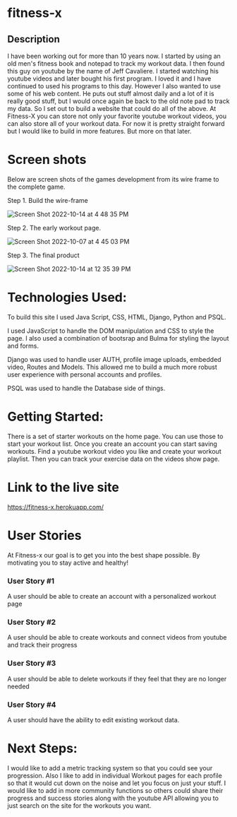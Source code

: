 # fitness-x


## Description

I have been working out for more than 10 years now. I started by using an old men's fitness book and notepad to track my workout data. I then found this guy on youtube by the name of Jeff Cavaliere.
I started watching his youtube videos and later bought his first program. I loved it and I have continued to used his programs to this day. However I also wanted to use some of his web content. He puts out stuff almost daily and a lot of it is really good stuff, but I would once again be back to the old note pad to track my data. So I set out to build a website that could do all of the above. 
At Fitness-X you can store not only your favorite youtube workout videos, you can also store all of your workout data. For now it is pretty straight forward but I would like to build in more features. But more on that later. 

# Screen shots

 Below are screen shots of the games development from its wire frame to the complete game.
 
 Step 1. Build the wire-frame

![Screen Shot 2022-10-14 at 4 48 35 PM](https://user-images.githubusercontent.com/9807461/196013852-920f08c8-6a8a-44ec-9c79-5d44851792fc.png)


Step 2. The early workout page.


![Screen Shot 2022-10-07 at 4 45 03 PM](https://user-images.githubusercontent.com/9807461/196013858-a26f5530-9ee6-45d5-b605-0652052c97f7.png)


Step 3. The final product 

![Screen Shot 2022-10-14 at 12 35 39 PM](https://user-images.githubusercontent.com/9807461/196013864-324c5752-7d27-41f3-9c58-3fede17de7cb.png)



# Technologies Used: 

To build this site I used Java Script, CSS, HTML, Django, Python and PSQL. 

I used JavaScript to handle the DOM manipulation and CSS to style the page. I also used a combination of bootsrap and Bulma for styling the layout and forms. 

Django was used to handle user AUTH, profile image uploads, embedded video, Routes and Models. This allowed me to build a much more robust user experience with personal accounts and profiles.  

PSQL was used to handle the Database side of things. 


# Getting Started:

There is a set of starter workouts on the home page. You can use those to start your workout list.
Once you create an account you can start saving workouts. Find a youtube workout video you like and create your workout playlist. 
Then you can track your exercise data on the videos show page. 

# Link to the live site

https://fitness-x.herokuapp.com/

# User Stories

At Fitness-x our goal is to get you into the best shape possible. By motivating you to stay active and healthy! 

### User Story #1

A user should be able to create an account with a personalized workout page

### User Story #2

A user should be able to create workouts and connect videos from youtube and track their progress

### User Story #3

A user should be able to delete workouts if they feel that they are no longer needed

### User Story #4

A user should have the ability to edit existing workout data. 


# Next Steps:

I would like to add a metric tracking system so that you could see your progression. Also I like to add in individual Workout pages for each profile so that it would cut down on the noise and let you focus on just your stuff. I would like to add in more community functions so others could share their progress and success stories along with the youtube API allowing you to just search on the site for the workouts you want.